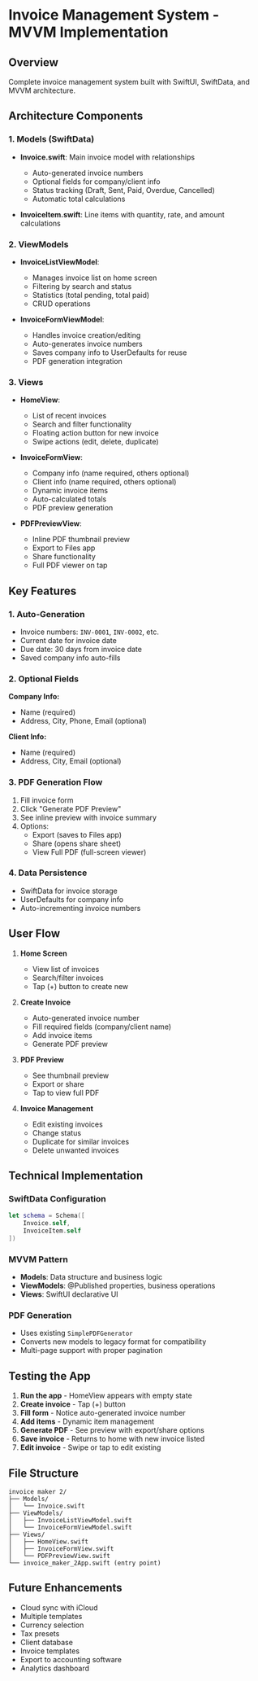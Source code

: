 # Invoice Management System - MVVM Implementation

## Overview
Complete invoice management system built with SwiftUI, SwiftData, and MVVM architecture.

## Architecture Components

### 1. Models (SwiftData)
- **Invoice.swift**: Main invoice model with relationships
  - Auto-generated invoice numbers
  - Optional fields for company/client info
  - Status tracking (Draft, Sent, Paid, Overdue, Cancelled)
  - Automatic total calculations
  
- **InvoiceItem.swift**: Line items with quantity, rate, and amount calculations

### 2. ViewModels
- **InvoiceListViewModel**: 
  - Manages invoice list on home screen
  - Filtering by search and status
  - Statistics (total pending, total paid)
  - CRUD operations
  
- **InvoiceFormViewModel**:
  - Handles invoice creation/editing
  - Auto-generates invoice numbers
  - Saves company info to UserDefaults for reuse
  - PDF generation integration

### 3. Views
- **HomeView**: 
  - List of recent invoices
  - Search and filter functionality
  - Floating action button for new invoice
  - Swipe actions (edit, delete, duplicate)
  
- **InvoiceFormView**:
  - Company info (name required, others optional)
  - Client info (name required, others optional)
  - Dynamic invoice items
  - Auto-calculated totals
  - PDF preview generation
  
- **PDFPreviewView**:
  - Inline PDF thumbnail preview
  - Export to Files app
  - Share functionality
  - Full PDF viewer on tap

## Key Features

### 1. Auto-Generation
- Invoice numbers: `INV-0001`, `INV-0002`, etc.
- Current date for invoice date
- Due date: 30 days from invoice date
- Saved company info auto-fills

### 2. Optional Fields
**Company Info:**
- Name (required)
- Address, City, Phone, Email (optional)

**Client Info:**
- Name (required)
- Address, City, Email (optional)

### 3. PDF Generation Flow
1. Fill invoice form
2. Click "Generate PDF Preview"
3. See inline preview with invoice summary
4. Options:
   - Export (saves to Files app)
   - Share (opens share sheet)
   - View Full PDF (full-screen viewer)

### 4. Data Persistence
- SwiftData for invoice storage
- UserDefaults for company info
- Auto-incrementing invoice numbers

## User Flow

1. **Home Screen**
   - View list of invoices
   - Search/filter invoices
   - Tap (+) button to create new

2. **Create Invoice**
   - Auto-generated invoice number
   - Fill required fields (company/client name)
   - Add invoice items
   - Generate PDF preview

3. **PDF Preview**
   - See thumbnail preview
   - Export or share
   - Tap to view full PDF

4. **Invoice Management**
   - Edit existing invoices
   - Change status
   - Duplicate for similar invoices
   - Delete unwanted invoices

## Technical Implementation

### SwiftData Configuration
```swift
let schema = Schema([
    Invoice.self,
    InvoiceItem.self
])
```

### MVVM Pattern
- **Models**: Data structure and business logic
- **ViewModels**: @Published properties, business operations
- **Views**: SwiftUI declarative UI

### PDF Generation
- Uses existing `SimplePDFGenerator`
- Converts new models to legacy format for compatibility
- Multi-page support with proper pagination

## Testing the App

1. **Run the app** - HomeView appears with empty state
2. **Create invoice** - Tap (+) button
3. **Fill form** - Notice auto-generated invoice number
4. **Add items** - Dynamic item management
5. **Generate PDF** - See preview with export/share options
6. **Save invoice** - Returns to home with new invoice listed
7. **Edit invoice** - Swipe or tap to edit existing

## File Structure
```
invoice maker 2/
├── Models/
│   └── Invoice.swift
├── ViewModels/
│   ├── InvoiceListViewModel.swift
│   └── InvoiceFormViewModel.swift
├── Views/
│   ├── HomeView.swift
│   ├── InvoiceFormView.swift
│   └── PDFPreviewView.swift
└── invoice_maker_2App.swift (entry point)
```

## Future Enhancements
- Cloud sync with iCloud
- Multiple templates
- Currency selection
- Tax presets
- Client database
- Invoice templates
- Export to accounting software
- Analytics dashboard